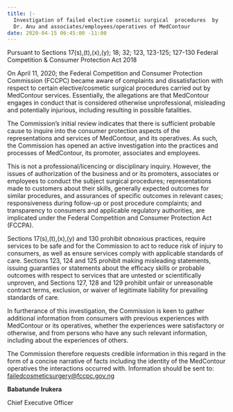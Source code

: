 ```yaml
---
title: |-
  Investigation of failed elective cosmetic surgical  procedures  by
  Dr. Anu and associates/employees/operatives of MedContour
date: 2020-04-15 06:45:00 -11:00
---
```


Pursuant to Sections 17(s),(t),(x),(y); 18; 32; 123, 123-125; 127-130 Federal Competition & Consumer Protection Act 2018


On April 11, 2020; the Federal Competition and Consumer Protection Commission (FCCPC) became aware of complaints and dissatisfaction with respect to certain elective/cosmetic surgical procedures carried out by MedContour services. Essentially, the allegations are that MedContour engages in conduct that is considered otherwise unprofessional, misleading and potentially injurious, including resulting in possible fatalities.

The Commission’s initial review indicates that there is sufficient probable cause to inquire into the consumer protection aspects of the representations and services of MedContour, and its operatives.  As such, the Commission has opened an active investigation into the practices and processes of MedContour, its promoter, associates and employees.

This is not a professional/licencing or disciplinary inquiry. However, the issues of authorization of the business and or its promoters, associates or employees to conduct the subject surgical procedures; representations made to customers about their skills, generally expected outcomes for similar procedures, and assurances of specific outcomes in relevant cases; responsiveness during follow-up or post procedure complaints;  and transparency to consumers and applicable regulatory authorities, are implicated under the Federal Competition and Consumer Protection Act (FCCPA).

Sections 17(s),(t),(x),(y) and 130 prohibit obnoxious practices, require services to be safe and for the Commission to act to reduce risk of injury to consumers, as well as ensure services comply with applicable standards of care.  Sections 123, 124 and 125 prohibit making misleading statements, issuing guaranties or statements about the efficacy skills or probable outcomes with respect to services that are untested or scientifically unproven, and Sections 127, 128 and 129 prohibit unfair or unreasonable contract terms, exclusion, or waiver of legitimate liability for prevailing standards of care.

In furtherance of this investigation, the Commission is keen to gather additional information from consumers with previous experiences with MedContour or its operatives, whether the experiences were satisfactory or otherwise, and from persons who have any such relevant information, including about the experiences of others. 

The Commission therefore requests credible information in this regard in the form of a concise narrative of facts including the identity of the MedContour operatives the interactions occurred with.   Information should be sent to: failedcosmeticsurgery@fccpc.gov.ng




**Babatunde Irukera**

Chief Executive Officer
